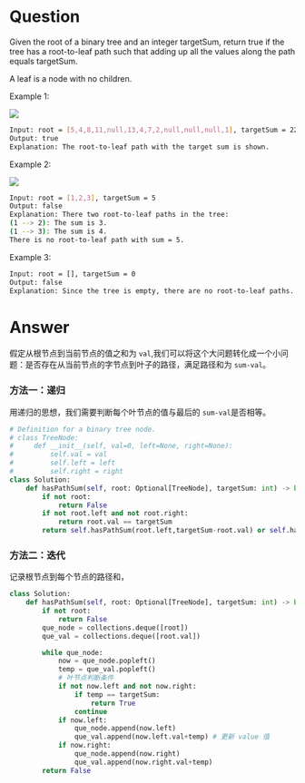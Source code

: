 # Question
Given the root of a binary tree and an integer targetSum, return true if the tree has a root-to-leaf path such that adding up all the values along the path equals targetSum.

A leaf is a node with no children.

Example 1:

![](https://assets.leetcode.com/uploads/2021/01/18/pathsum1.jpg)
```bash
Input: root = [5,4,8,11,null,13,4,7,2,null,null,null,1], targetSum = 22
Output: true
Explanation: The root-to-leaf path with the target sum is shown.
```
Example 2:

![](https://assets.leetcode.com/uploads/2021/01/18/pathsum2.jpg)
```bash
Input: root = [1,2,3], targetSum = 5
Output: false
Explanation: There two root-to-leaf paths in the tree:
(1 --> 2): The sum is 3.
(1 --> 3): The sum is 4.
There is no root-to-leaf path with sum = 5.
```

Example 3:

```bash
Input: root = [], targetSum = 0
Output: false
Explanation: Since the tree is empty, there are no root-to-leaf paths.
```

# Answer
假定从根节点到当前节点的值之和为 `val`,我们可以将这个大问题转化成一个小问题：是否存在从当前节点的字节点到叶子的路径，满足路径和为 `sum-val`。
### 方法一：递归
用递归的思想，我们需要判断每个叶节点的值与最后的 `sum-val`是否相等。
```python
# Definition for a binary tree node.
# class TreeNode:
#     def __init__(self, val=0, left=None, right=None):
#         self.val = val
#         self.left = left
#         self.right = right
class Solution:
    def hasPathSum(self, root: Optional[TreeNode], targetSum: int) -> bool:
        if not root:
            return False
        if not root.left and not root.right:
            return root.val == targetSum
        return self.hasPathSum(root.left,targetSum-root.val) or self.hasPathSum(root.right,targetSum-root.val)
```

### 方法二：迭代
记录根节点到每个节点的路径和，
```python
class Solution:
    def hasPathSum(self, root: Optional[TreeNode], targetSum: int) -> bool:
        if not root:
            return False
        que_node = collections.deque([root])
        que_val = collections.deque([root.val])

        while que_node:
            now = que_node.popleft()
            temp = que_val.popleft()
            # 叶节点判断条件
            if not now.left and not now.right:
                if temp == targetSum:
                    return True
                continue
            if now.left:
                que_node.append(now.left) 
                que_val.append(now.left.val+temp) # 更新 value 值
            if now.right:
                que_node.append(now.right)
                que_val.append(now.right.val+temp)
        return False
```
